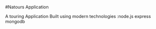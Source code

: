 #Natours Application

A touring Application
Built using modern technologies :node.js express mongodb
